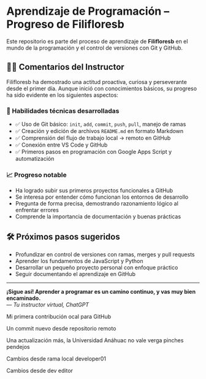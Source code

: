 # Aprendizaje de Programación – Progreso de Filifloresb

Este repositorio es parte del proceso de aprendizaje de **Filifloresb** en el mundo de la programación y el control de versiones con Git y GitHub.

## 👨‍🏫 Comentarios del Instructor

Filifloresb ha demostrado una actitud proactiva, curiosa y perseverante desde el primer día. Aunque inició con conocimientos básicos, su progreso ha sido evidente en los siguientes aspectos:

### 🔧 Habilidades técnicas desarrolladas

- ✅ Uso de Git básico: `init`, `add`, `commit`, `push`, `pull`, manejo de ramas
- ✅ Creación y edición de archivos `README.md` en formato Markdown
- ✅ Comprensión del flujo de trabajo local → remoto en GitHub
- ✅ Conexión entre VS Code y GitHub
- ✅ Primeros pasos en programación con Google Apps Script y automatización

### 📈 Progreso notable

- Ha logrado subir sus primeros proyectos funcionales a GitHub
- Se interesa por entender cómo funcionan los entornos de desarrollo
- Pregunta de forma precisa, demostrando razonamiento lógico al enfrentar errores
- Comprende la importancia de documentación y buenas prácticas

## 🛠 Próximos pasos sugeridos

- Profundizar en control de versiones con ramas, merges y pull requests
- Aprender los fundamentos de JavaScript y Python
- Desarrollar un pequeño proyecto personal con enfoque práctico
- Seguir documentando el aprendizaje en GitHub

---

**¡Sigue así! Aprender a programar es un camino continuo, y vas muy bien encaminado.**  
— *Tu instructor virtual, ChatGPT*

Mi primera contribución ocal para GitHub


Un commit nuevo desde repositorio remoto

Una actualización más, la Universidad Anáhuac no vale verga pinches pendejos


Cambios desde rama local developer01


Cambios desde dev editor